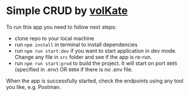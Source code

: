 # Simple CRUD by [volKate](https://github.com/volKate)

To run this app you need to follow next steps:

- clone repo to your local machine
- run `npm install` in terminal to install dependencies
- run `npm run start:dev` if you want to start application in dev mode. Change any file in `src` folder and see if the app is re-run.
- run `npm run start:prod` to build the project. It will start on port `8005` (specified in .env) OR `8004` if there is no .env file.

When the app is successfully started, check the endpoints using any tool you like, e.g. Postman.
